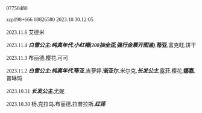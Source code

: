<font face="FiraCode">
  
  07750480
  
  zzp198+666 08826580 2023.10.30.12:05

  2023.11.6 艾德米

  2023.11.4 ***白雪公主:纯真年代***,***小红帽(200抽全歪,强行金票开图鉴)***,**蒂亚**,富克旺,饼干
  
  2023.11.3 布丽德,樱花,可可
  
  2023.11.2 ***白雪公主:纯真年代***,**蒂亚**,吉萝婷,**诺亚尔**,米尔克,***长发公主***,露菲,樱花,**娜嘉**,普琳玛
  
  2023.10.31 ***长发公主***,尤妮
  
  2023.10.30 杨,克拉乌,布丽德,拉普拉斯,***红莲***
  
</font>
